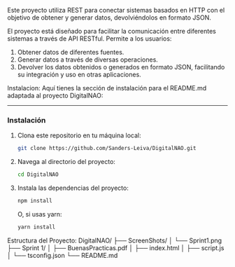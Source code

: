 Este proyecto utiliza REST para conectar sistemas basados en HTTP con el objetivo de obtener y generar datos, devolviéndolos en formato JSON.

El proyecto está diseñado para facilitar la comunicación entre diferentes sistemas a través de API RESTful. Permite a los usuarios:
1. Obtener datos de diferentes fuentes.
2. Generar datos a través de diversas operaciones.
3. Devolver los datos obtenidos o generados en formato JSON, facilitando su integración y uso en otras aplicaciones.

Instalacion:
Aquí tienes la sección de instalación para el README.md adaptada al proyecto DigitalNAO:

---

### Instalación

1. Clona este repositorio en tu máquina local:

   ```bash
   git clone https://github.com/Sanders-Leiva/DigitalNAO.git
   ```

2. Navega al directorio del proyecto:

   ```bash
   cd DigitalNAO
   ```

3. Instala las dependencias del proyecto:

   ```bash
   npm install
   ```

   O, si usas yarn:

   ```bash
   yarn install
   ```

Estructura del Proyecto:
DigitalNAO/
├── ScreenShots/
│   └── Sprint1.png
├── Sprint 1/
│   ├── BuenasPracticas.pdf
│   ├── index.html
│   ├── script.js
│   └── tsconfig.json
└── README.md

